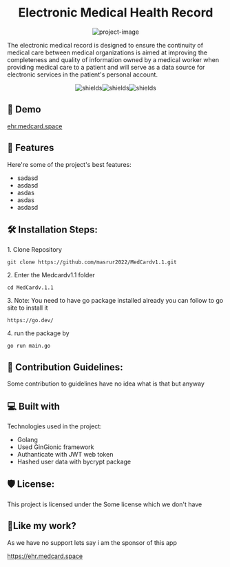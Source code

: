 <h1 align="center" id="title">Electronic Medical Health Record</h1>

<p align="center"><img src="https://socialify.git.ci/masrur2022/MedCardv1.1/image?font=Source%20Code%20Pro&amp;language=1&amp;logo=https%3A%2F%2Fehrback.medcard.space%2Fstatic%2Fuploadfille%2Fupload-4177444200.jpg&amp;name=1&amp;pattern=Signal&amp;stargazers=1&amp;theme=Dark" alt="project-image"></p>

<p id="description">The electronic medical record is designed to ensure the continuity of medical care between medical organizations is aimed at improving the completeness and quality of information owned by a medical worker when providing medical care to a patient and will serve as a data source for electronic services in the patient's personal account.</p>

<p align="center"><img src="https://img.shields.io/badge/Masrur-Passed-red" alt="shields"><img src="https://img.shields.io/static/v1?label=Masrur&amp;message=Done&amp;color=green" alt="shields"><img src="https://img.shields.io/badge/dynamic/yaml?color=red&amp;label=Masrur&amp;prefix=pref&amp;query=home&amp;suffix=suf&amp;url=https%3A%2F%2Fehrback.medcard.space%2Fstatic%2Fuploadfille%2Fupload-1718260545.jpg?style=for-the-badge&amp;logo=appveyor" alt="shields"></p>

<h2>🚀 Demo</h2>

[ehr.medcard.space](ehr.medcard.space)

  
  
<h2>🧐 Features</h2>

Here're some of the project's best features:

*   sadasd
*   asdasd
*   asdas
*   asdas
*   asdasd

<h2>🛠️ Installation Steps:</h2>

<p>1. Clone Repository</p>

```
git clone https://github.com/masrur2022/MedCardv1.1.git
```

<p>2. Enter the Medcardv1.1 folder</p>

```
cd MedCardv.1.1
```

<p>3. Note: You need to have go package installed already you can follow to go site to install it</p>

```
https://go.dev/
```

<p>4. run the package by</p>

```
go run main.go
```

<h2>🍰 Contribution Guidelines:</h2>

Some contribution to guidelines have no idea what is that but anyway

  
  
<h2>💻 Built with</h2>

Technologies used in the project:

*   Golang
*   Used GinGionic framework
*   Authanticate with JWT web token
*   Hashed user data with bycrypt package

<h2>🛡️ License:</h2>

This project is licensed under the Some license which we don't have

<h2>💖Like my work?</h2>

As we have no support lets say i am the sponsor of this app<p>https://ehr.medcard.space</p>
